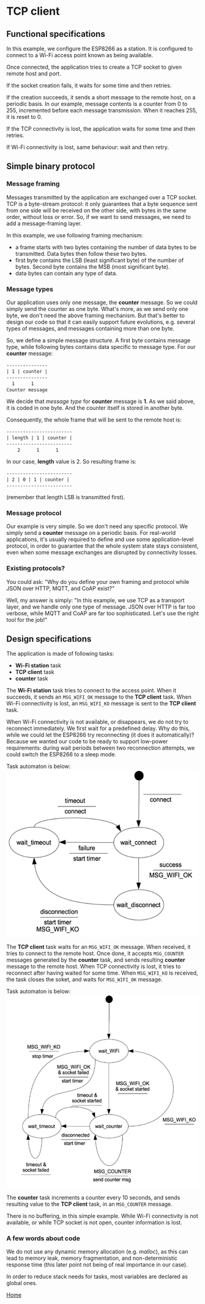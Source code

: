 # TCP client #

## Functional specifications ##

In this example, we configure the ESP8266 as a station. It is configured to connect to a Wi-Fi access point known as being available.

Once connected, the application tries to create a TCP socket to given remote host and port.

If the socket creation fails, it waits for some time and then retries.

If the creation succeeds, it sends a short message to the remote host, on a periodic basis. In our example, message contents is a counter from 0 to 255, incremented before each message transmission. When it reaches 255, it is reset to 0.

If the TCP connectivity is lost, the application waits for some time and then retries.

If Wi-Fi connectivity is lost, same behaviour: wait and then retry.

## Simple binary protocol ##

### Message framing ###

Messages transmitted by the application are exchanged over a TCP socket. TCP is a byte-stream protocol: it only guarantees that a byte sequence sent from one side will be received on the other side, with bytes in the same order, without loss or error. So, if we want to send messages, we need to add a message-framing layer.

In this example, we use following framing mechanism:

* a frame starts with two bytes containing the number of data bytes to be transmitted. Data bytes then follow these two bytes.
* first byte contains the LSB (least significant byte) of the number of bytes. Second byte contains the MSB (most significant byte).
* data bytes can contain any type of data.

### Message types ###

Our application uses only one message, the **counter** message. So we could simply send the counter as one byte. What's more, as we send only one byte, we don't need the above framing mechanism. But that's better to design our code so that it can easily support future evolutions, e.g. several types of messages, and messages containing more than one byte.

So, we define a simple message structure. A first byte contains message type, while following bytes contains data specific to message type. For our **counter** message:

```
---------------
| 1 | counter |
---------------
  1      1     
Counter message
```

We decide that *message type* for **counter** message is **1**. As we said above, it is coded in one byte. And the counter itself is stored in another byte.

Consequently, the whole frame that will be sent to the remote host is:

```
------------------------
| length | 1 | counter |
------------------------
    2      1      1     
```

In our case, **length** value is 2. So resulting frame is:

```
------------------------
| 2 | 0 | 1 | counter |
------------------------
```
(remember that length LSB is transmitted first).

### Message protocol ###

Our example is very simple. So we don't need any specific protocol. We simply send a **counter** message on a periodic basis. For real-world applications, it's usually required to define and use some application-level protocol, in order to guarantee that the whole system state stays consistent, even when some message exchanges are disrupted by connectivity losses.

### Existing protocols? ###

You could ask: "Why do you define your own framing and protocol while JSON over HTTP, MQTT, and CoAP exist?"

Well, my answer is simply: "In this example, we use TCP as a transport layer, and we handle only one type of message. JSON over HTTP is far too verbose, while MQTT and CoAP are far too sophisticated. Let's use the right tool for the job!"

## Design specifications ##

The application is made of following tasks:

* **Wi-Fi station** task
* **TCP client** task
* **counter** task

The **Wi-Fi station** task tries to connect to the access point. When it succeeds, it sends an `MSG_WIFI_OK` message to the **TCP client** task. When Wi-Fi connectivity is lost, an `MSG_WIFI_KO` message is sent to the **TCP client** task.

When Wi-Fi connectivity is not available, or disappears, we do not try to reconnect immediately. We first wait for a predefined delay. Why do this, while we could let the ESP8266 try reconnecting (it does it automatically)? Because we wanted our code to be ready to support low-power requirements: during wait periods between two reconnection attempts, we could switch the ESP8266 to a sleep mode.

Task automaton is below:
![](wiFiStation-task1-automaton.png)

The **TCP client** task waits for an `MSG_WIFI_OK` message. When received, it tries to connect to the remote host. Once done, it accepts `MSG_COUNTER` messages generated by the **counter** task, and sends resulting **counter** message to the remote host. When TCP connectivity is lost, it tries to reconnect after having waited for some time. When `MSG_WIFI_KO` is received, the task closes the soket, and waits for `MSG_WIFI_OK` message.

Task automaton is below:
![](TCPclient-task1-automaton.png)

The **counter** task increments a counter every 10 seconds, and sends resulting value to the **TCP client** task, in an `MSG_COUNTER` message.

There is no buffering, in this simple example. While Wi-Fi connectivity is not available, or while TCP socket is not open, counter information is lost.

### A few words about code ###

We do not use any dynamic memory allocation (e.g. *malloc*), as this can lead to memory leak, memory fragmentation, and non-deterministic response time (this later point not being of real importance in our case).

In order to reduce stack needs for tasks, most variables are declared as global ones.

[Home](design.md)